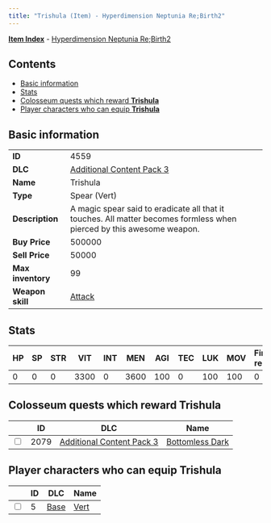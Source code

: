 ```yaml
---
title: "Trishula (Item) - Hyperdimension Neptunia Re;Birth2"
---
```


[**Item Index**](/neptunia/rb2/item/index.html) - [Hyperdimension Neptunia Re;Birth2](/neptunia/rb2)

## Contents

- [Basic information](#basic-information)
- [Stats](#stats)
- [Colosseum quests which reward **Trishula**](#colosseum-quests-which-reward-trishula)
- [Player characters who can equip **Trishula**](#player-characters-who-can-equip-trishula)

## Basic information

|   |   |
| -- | -- |
| **ID** | 4559 |
| **DLC** | [Additional Content Pack 3](/neptunia/rb2/dlc/5-pack3.html) |
| **Name** | Trishula |
| **Type** | Spear (Vert) |
| **Description** | A magic spear said to eradicate all that it touches. All matter becomes formless when pierced by this awesome weapon. |
| **Buy Price** | 500000 |
| **Sell Price** | 50000 |
| **Max inventory** | 99 |
| **Weapon skill** | [Attack](/neptunia/rb2/skill/0-1201-attack.html) |

## Stats

| HP | SP | STR | VIT | INT | MEN | AGI | TEC | LUK | MOV | Fire res. | Ice res. | Wind res. | Lightning res. |
| -- | -- | --- | --- | --- | --- | --- | --- | --- | --- | --------- | -------- | --------- | -------------- |
| 0 | 0 | 0 | 3300 | 0 | 3600 | 100 | 0 | 100 | 100 | 0 | 0 | 0 | 0 |

## Colosseum quests which reward **Trishula**

|    | ID | DLC | Name |
| -- | -- | --- | ---- |
| <input type="checkbox" id="rb2-colosseum-5-2079" class="trackbox" /> | 2079 | [Additional Content Pack 3](/neptunia/rb2/dlc/5-pack3.html) | [Bottomless Dark](/neptunia/rb2/colosseum/5-2079-bottomless-dark.html) |

## Player characters who can equip **Trishula**

|    | ID | DLC | Name |
| -- | -- | --- | ---- |
| <input type="checkbox" id="rb2-player-0-5" class="trackbox" /> | 5 | [Base](/neptunia/rb2/dlc/0-base.html) | [Vert](/neptunia/rb2/player/0-5-vert.html) |
